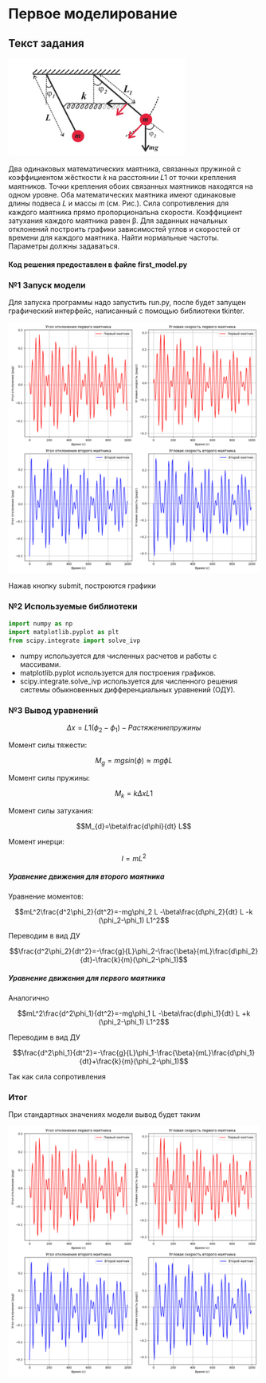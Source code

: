 # Первое моделирование

## Текст задания

![Image alt](https://github.com/51Sirius/ItmoPhysic/raw/master/2sem/Linked%20pendulums/src/1.png)

Два одинаковых математических маятника, связанных пружиной с коэффициентом
жёсткости 𝑘 на расстоянии 𝐿1 от точки крепления маятников. Точки крепления обоих
связанных маятников находятся на одном уровне. Оба математических маятника имеют
одинаковые длины подвеса 𝐿 и массы 𝑚 (см. Рис.). Сила сопротивления для каждого
маятника прямо пропорциональна скорости. Коэффициент затухания каждого маятника
равен β. Для заданных начальных отклонений построить графики зависимостей углов и
скоростей от времени для каждого маятника. Найти нормальные частоты. Параметры
должны задаваться.

#### Код решения предоставлен в файле first_model.py

### №1 Запуск модели

Для запуска программы надо запустить run.py, после будет запущен графический интерфейс, написанный с помощью библиотеки
tkinter.

![Image alt](https://github.com/51Sirius/ItmoPhysic/raw/master/2sem/Linked%20pendulums/src/2.png)

Нажав кнопку submit, построются графики

### №2 Используемые библиотеки

```python
import numpy as np
import matplotlib.pyplot as plt
from scipy.integrate import solve_ivp
```

- numpy используется для численных расчетов и работы с массивами.
- matplotlib.pyplot используется для построения графиков.
- scipy.integrate.solve_ivp используется для численного решения системы обыкновенных дифференциальных уравнений (ОДУ).

### №3 Вывод уравнений

```math
\Delta x = L1 (\phi_2-\phi_1)- Растяжение пружины
```

Момент силы тяжести:

```math
M_{g}=mgsin(\phi)\approx mg\phi L 
```

Момент силы пружины:

```math
M_{k}=k \Delta x L1
```

Момент силы затухания:

```math
M_{d}=\beta\frac{d\phi}{dt} L
```

Момент инерци:

```math
I = mL^2
```

##### Уравнение движения для второго маятника

Уравнение моментов:

```math
mL^2\frac{d^2\phi_2}{dt^2}=-mg\phi_2 L -\beta\frac{d\phi_2}{dt} L -k (\phi_2-\phi_1) L1^2
```

Переводим в вид ДУ

```math
\frac{d^2\phi_2}{dt^2}=-\frac{g}{L}\phi_2-\frac{\beta}{mL}\frac{d\phi_2}{dt}-\frac{k}{m}(\phi_2-\phi_1)
```

##### Уравнение движения для первого маятника

Аналогично

```math
mL^2\frac{d^2\phi_1}{dt^2}=-mg\phi_1 L -\beta\frac{d\phi_1}{dt} L +k (\phi_2-\phi_1) L1^2
```

Переводим в вид ДУ

```math
\frac{d^2\phi_1}{dt^2}=-\frac{g}{L}\phi_1-\frac{\beta}{mL}\frac{d\phi_1}{dt}+\frac{k}{m}(\phi_2-\phi_1)
```

Так как сила сопротивления 



### Итог

При стандартных значениях модели вывод будет таким

![Image alt](https://github.com/51Sirius/ItmoPhysic/raw/master/2sem/Linked%20pendulums/src/2.png)